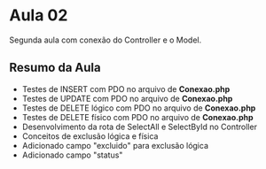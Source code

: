 # Aula 02

Segunda aula com conexão do Controller e o Model.

## Resumo da Aula
- Testes de INSERT com PDO no arquivo de **Conexao.php**
- Testes de UPDATE com PDO no arquivo de **Conexao.php**
- Testes de DELETE lógico com PDO no arquivo de **Conexao.php**
- Testes de DELETE físico com PDO no arquivo de **Conexao.php**
- Desenvolvimento da rota de SelectAll e SelectById no Controller
- Conceitos de exclusão lógica e física
- Adicionado campo "excluido" para exclusão lógica
- Adicionado campo "status" 
